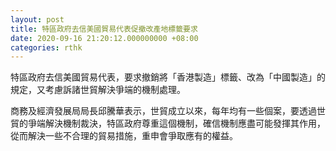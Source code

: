 ```yaml
---
layout: post
title: 特區政府去信美國貿易代表促撤改產地標籤要求
date: 2020-09-16 21:20:12.000000000 +08:00
categories: rthk
---
```


特區政府去信美國貿易代表，要求撤銷將「香港製造」標籤、改為「中國製造」的規定，又考慮訴諸世貿解決爭端的機制處理。

商務及經濟發展局局長邱騰華表示，世貿成立以來，每年均有一些個案，要透過世貿的爭端解決機制裁決，特區政府尊重這個機制，確信機制應盡可能發揮其作用，從而解決一些不合理的貿易措施，重申會爭取應有的權益。
